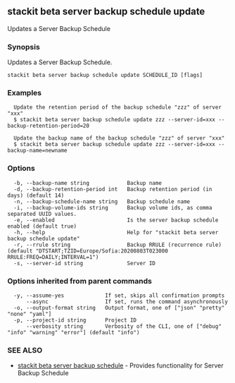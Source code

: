 ## stackit beta server backup schedule update

Updates a Server Backup Schedule

### Synopsis

Updates a Server Backup Schedule.

```
stackit beta server backup schedule update SCHEDULE_ID [flags]
```

### Examples

```
  Update the retention period of the backup schedule "zzz" of server "xxx"
  $ stackit beta server backup schedule update zzz --server-id=xxx --backup-retention-period=20

  Update the backup name of the backup schedule "zzz" of server "xxx"
  $ stackit beta server backup schedule update zzz --server-id=xxx --backup-name=newname
```

### Options

```
  -b, --backup-name string            Backup name
  -d, --backup-retention-period int   Backup retention period (in days) (default 14)
  -n, --backup-schedule-name string   Backup schedule name
  -i, --backup-volume-ids string      Backup volume ids, as comma separated UUID values.
  -e, --enabled                       Is the server backup schedule enabled (default true)
  -h, --help                          Help for "stackit beta server backup schedule update"
  -r, --rrule string                  Backup RRULE (recurrence rule) (default "DTSTART;TZID=Europe/Sofia:20200803T023000 RRULE:FREQ=DAILY;INTERVAL=1")
  -s, --server-id string              Server ID
```

### Options inherited from parent commands

```
  -y, --assume-yes             If set, skips all confirmation prompts
      --async                  If set, runs the command asynchronously
  -o, --output-format string   Output format, one of ["json" "pretty" "none" "yaml"]
  -p, --project-id string      Project ID
      --verbosity string       Verbosity of the CLI, one of ["debug" "info" "warning" "error"] (default "info")
```

### SEE ALSO

* [stackit beta server backup schedule](./stackit_beta_server_backup_schedule.md)	 - Provides functionality for Server Backup Schedule

